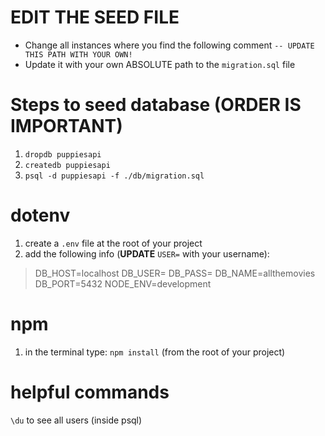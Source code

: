 
# EDIT THE SEED FILE
- Change all instances where you find the following comment `-- UPDATE THIS PATH WITH YOUR OWN!`
- Update it with your own ABSOLUTE path to the `migration.sql` file

# Steps to seed database (ORDER IS IMPORTANT)
1. `dropdb puppiesapi`
2. `createdb puppiesapi`
3. `psql -d puppiesapi -f ./db/migration.sql`

# dotenv
1. create a `.env` file at the root of your project
2. add the following info (**UPDATE** `USER=` with your username):
  > DB_HOST=localhost
    DB_USER=<your database username>
    DB_PASS=
    DB_NAME=allthemovies
    DB_PORT=5432
    NODE_ENV=development

# npm
1. in the terminal type: `npm install` (from the root of your project)

# helpful commands
`\du` to see all users (inside psql)

